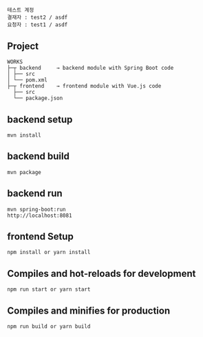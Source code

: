 ##
```
테스트 계정
결재자 : test2 / asdf
요청자 : test1 / asdf
```

## Project 
```
WORKS
├─┬ backend     → backend module with Spring Boot code
│ ├── src
│ └── pom.xml
├─┬ frontend    → frontend module with Vue.js code
  ├── src
  └── package.json
```

## backend setup
```
mvn install
```

## backend build
```
mvn package
```

## backend run
```
mvn spring-boot:run
http://localhost:8081
```

## frontend Setup
```
npm install or yarn install
```

## Compiles and hot-reloads for development
```
npm run start or yarn start
```

## Compiles and minifies for production
```
npm run build or yarn build
```
